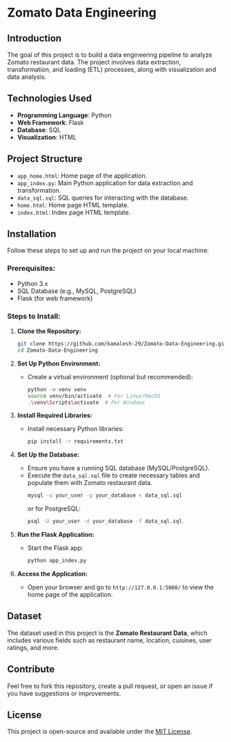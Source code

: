 # Zomato Data Engineering

## Introduction

The goal of this project is to build a data engineering pipeline to analyze Zomato restaurant data. The project involves data extraction, transformation, and loading (ETL) processes, along with visualization and data analysis.

## Technologies Used

- **Programming Language**: Python
- **Web Framework**: Flask
- **Database**: SQL
- **Visualization**: HTML

## Project Structure

- `app_home.html`: Home page of the application.
- `app_index.py`: Main Python application for data extraction and transformation.
- `data_sql.sql`: SQL queries for interacting with the database.
- `home.html`: Home page HTML template.
- `index.html`: Index page HTML template.

## Installation

Follow these steps to set up and run the project on your local machine:

### Prerequisites:
- Python 3.x
- SQL Database (e.g., MySQL, PostgreSQL)
- Flask (for web framework)

### Steps to Install:

1. **Clone the Repository:**
   ```bash
   git clone https://github.com/kamalesh-29/Zomato-Data-Engineering.git
   cd Zomato-Data-Engineering
   ```

2. **Set Up Python Environment:**
   - Create a virtual environment (optional but recommended):
     ```bash
     python -m venv venv
     source venv/bin/activate  # For Linux/MacOS
     .\venv\Scripts\activate  # For Windows
     ```

3. **Install Required Libraries:**
   - Install necessary Python libraries:
     ```bash
     pip install -r requirements.txt
     ```

4. **Set Up the Database:**
   - Ensure you have a running SQL database (MySQL/PostgreSQL).
   - Execute the `data_sql.sql` file to create necessary tables and populate them with Zomato restaurant data.
     ```bash
     mysql -u your_user -p your_database < data_sql.sql
     ```
     or for PostgreSQL:
     ```bash
     psql -U your_user -d your_database -f data_sql.sql
     ```

5. **Run the Flask Application:**
   - Start the Flask app:
     ```bash
     python app_index.py
     ```

6. **Access the Application:**
   - Open your browser and go to `http://127.0.0.1:5000/` to view the home page of the application.

## Dataset

The dataset used in this project is the **Zomato Restaurant Data**, which includes various fields such as restaurant name, location, cuisines, user ratings, and more.

## Contribute

Feel free to fork this repository, create a pull request, or open an issue if you have suggestions or improvements.

## License

This project is open-source and available under the [MIT License](LICENSE).


